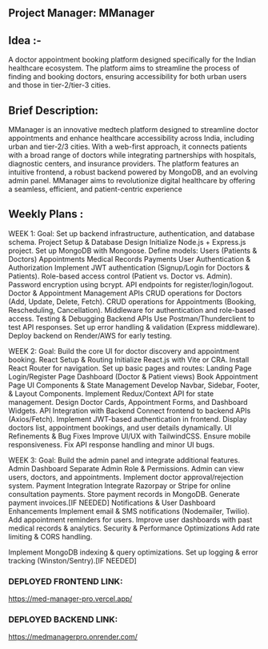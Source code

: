 Project Manager: MManager
---
Idea :- 
---
A doctor appointment booking platform designed specifically for the Indian healthcare ecosystem. The platform aims to streamline the process of finding and booking doctors, ensuring accessibility for both urban users and those in tier-2/tier-3 cities.


Brief Description:
---
MManager is an innovative medtech platform designed to streamline doctor appointments and enhance healthcare accessibility across India, including urban and tier-2/3 cities. With a web-first approach, it connects patients with a broad range of doctors while integrating partnerships with hospitals, diagnostic centers, and insurance providers. The platform features an intuitive frontend, a robust backend powered by MongoDB, and an evolving admin panel. MManager aims to revolutionize digital healthcare by offering a seamless, efficient, and patient-centric experience

Weekly Plans :
---
WEEK 1:
Goal: Set up backend infrastructure, authentication, and database schema.
Project Setup & Database Design
Initialize Node.js + Express.js project.
Set up MongoDB with Mongoose.
Define models:
Users (Patients & Doctors)
Appointments
Medical Records
Payments 
 User Authentication & Authorization
Implement JWT authentication (Signup/Login for Doctors & Patients).
Role-based access control (Patient vs. Doctor vs. Admin).
Password encryption using bcrypt.
API endpoints for register/login/logout.
Doctor & Appointment Management APIs
CRUD operations for Doctors (Add, Update, Delete, Fetch).
CRUD operations for Appointments (Booking, Rescheduling, Cancellation).
Middleware for authentication and role-based access.
 Testing & Debugging Backend APIs
Use Postman/Thunderclient to test API responses.
Set up error handling & validation (Express middleware).
Deploy backend on Render/AWS for early testing.

WEEK 2:
Goal: Build the core UI for doctor discovery and appointment booking.
 React Setup & Routing
Initialize React.js with Vite or CRA.
Install React Router for navigation.
Set up basic pages and routes:
Landing Page
Login/Register Page
Dashboard (Doctor & Patient views)
Book Appointment Page
 UI Components & State Management
Develop Navbar, Sidebar, Footer, & Layout Components.
Implement Redux/Context API for state management.
Design Doctor Cards, Appointment Forms, and Dashboard Widgets.
API Integration with Backend
Connect frontend to backend APIs (Axios/Fetch).
Implement JWT-based authentication in frontend.
Display doctors list, appointment bookings, and user details dynamically.
 UI Refinements & Bug Fixes
Improve UI/UX with TailwindCSS.
Ensure mobile responsiveness.
Fix API response handling and minor UI bugs.

WEEK 3:
Goal: Build the admin panel and integrate additional features.
 Admin Dashboard
Separate Admin Role & Permissions.
Admin can view users, doctors, and appointments.
Implement doctor approval/rejection system.
Payment Integration 
Integrate Razorpay or Stripe for online consultation payments.
Store payment records in MongoDB.
Generate payment invoices.[IF NEEDED]
Notifications & User Dashboard Enhancements
Implement email & SMS notifications (Nodemailer, Twilio).
Add appointment reminders for users.
Improve user dashboards with past medical records & analytics.
Security & Performance Optimizations
Add rate limiting & CORS handling.

Implement MongoDB indexing & query optimizations.
Set up logging & error tracking (Winston/Sentry).[IF NEEDED]

### DEPLOYED FRONTEND LINK:
https://med-manager-pro.vercel.app/

### DEPLOYED BACKEND LINK:
https://medmanagerpro.onrender.com/
